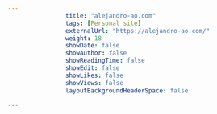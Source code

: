 ---
                title: "alejandro-ao.com"
                tags: [Personal site]
                externalUrl: "https://alejandro-ao.com/"
                weight: 18
                showDate: false
                showAuthor: false
                showReadingTime: false
                showEdit: false
                showLikes: false
                showViews: false
                layoutBackgroundHeaderSpace: false
                ---
